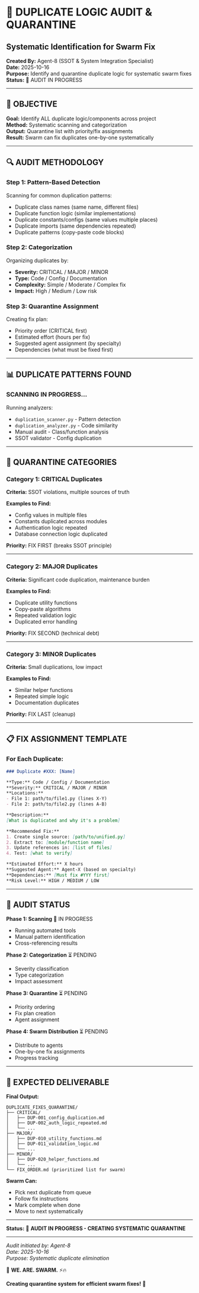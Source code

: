 # 🚨 DUPLICATE LOGIC AUDIT & QUARANTINE
## Systematic Identification for Swarm Fix

**Created By:** Agent-8 (SSOT & System Integration Specialist)  
**Date:** 2025-10-16  
**Purpose:** Identify and quarantine duplicate logic for systematic swarm fixes  
**Status:** 🔄 AUDIT IN PROGRESS

---

## 🎯 OBJECTIVE

**Goal:** Identify ALL duplicate logic/components across project  
**Method:** Systematic scanning and categorization  
**Output:** Quarantine list with priority/fix assignments  
**Result:** Swarm can fix duplicates one-by-one systematically

---

## 🔍 AUDIT METHODOLOGY

### **Step 1: Pattern-Based Detection**
Scanning for common duplication patterns:
- Duplicate class names (same name, different files)
- Duplicate function logic (similar implementations)
- Duplicate constants/configs (same values multiple places)
- Duplicate imports (same dependencies repeated)
- Duplicate patterns (copy-paste code blocks)

### **Step 2: Categorization**
Organizing duplicates by:
- **Severity:** CRITICAL / MAJOR / MINOR
- **Type:** Code / Config / Documentation
- **Complexity:** Simple / Moderate / Complex fix
- **Impact:** High / Medium / Low risk

### **Step 3: Quarantine Assignment**
Creating fix plan:
- Priority order (CRITICAL first)
- Estimated effort (hours per fix)
- Suggested agent assignment (by specialty)
- Dependencies (what must be fixed first)

---

## 📊 DUPLICATE PATTERNS FOUND

### **SCANNING IN PROGRESS...**

Running analyzers:
- `duplication_scanner.py` - Pattern detection
- `duplication_analyzer.py` - Code similarity
- Manual audit - Class/function analysis
- SSOT validator - Config duplication

---

## 🚨 QUARANTINE CATEGORIES

### **Category 1: CRITICAL Duplicates**
**Criteria:** SSOT violations, multiple sources of truth

**Examples to Find:**
- Config values in multiple files
- Constants duplicated across modules
- Authentication logic repeated
- Database connection logic duplicated

**Priority:** FIX FIRST (breaks SSOT principle)

---

### **Category 2: MAJOR Duplicates**
**Criteria:** Significant code duplication, maintenance burden

**Examples to Find:**
- Duplicate utility functions
- Copy-paste algorithms
- Repeated validation logic
- Duplicated error handling

**Priority:** FIX SECOND (technical debt)

---

### **Category 3: MINOR Duplicates**
**Criteria:** Small duplications, low impact

**Examples to Find:**
- Similar helper functions
- Repeated simple logic
- Documentation duplicates

**Priority:** FIX LAST (cleanup)

---

## 📋 FIX ASSIGNMENT TEMPLATE

### **For Each Duplicate:**

```markdown
### Duplicate #XXX: [Name]

**Type:** Code / Config / Documentation
**Severity:** CRITICAL / MAJOR / MINOR
**Locations:** 
- File 1: path/to/file1.py (lines X-Y)
- File 2: path/to/file2.py (lines A-B)

**Description:**
[What is duplicated and why it's a problem]

**Recommended Fix:**
1. Create single source: [path/to/unified.py]
2. Extract to: [module/function name]
3. Update references in: [list of files]
4. Test: [what to verify]

**Estimated Effort:** X hours
**Suggested Agent:** Agent-X (based on specialty)
**Dependencies:** [Must fix #YYY first]
**Risk Level:** HIGH / MEDIUM / LOW
```

---

## 🔄 AUDIT STATUS

**Phase 1: Scanning** 🔄 IN PROGRESS
- Running automated tools
- Manual pattern identification
- Cross-referencing results

**Phase 2: Categorization** ⏳ PENDING
- Severity classification
- Type categorization
- Impact assessment

**Phase 3: Quarantine** ⏳ PENDING
- Priority ordering
- Fix plan creation
- Agent assignment

**Phase 4: Swarm Distribution** ⏳ PENDING
- Distribute to agents
- One-by-one fix assignments
- Progress tracking

---

## 🎯 EXPECTED DELIVERABLE

**Final Output:**

```
DUPLICATE_FIXES_QUARANTINE/
├── CRITICAL/
│   ├── DUP-001_config_duplication.md
│   ├── DUP-002_auth_logic_repeated.md
│   └── ...
├── MAJOR/
│   ├── DUP-010_utility_functions.md
│   ├── DUP-011_validation_logic.md
│   └── ...
├── MINOR/
│   ├── DUP-020_helper_functions.md
│   └── ...
└── FIX_ORDER.md (prioritized list for swarm)
```

**Swarm Can:**
- Pick next duplicate from queue
- Follow fix instructions
- Mark complete when done
- Move to next systematically

---

**Status:** 🔄 **AUDIT IN PROGRESS - CREATING SYSTEMATIC QUARANTINE**

---

*Audit initiated by: Agent-8*  
*Date: 2025-10-16*  
*Purpose: Systematic duplicate elimination*

🐝 **WE. ARE. SWARM.** ⚡🔥

**Creating quarantine system for efficient swarm fixes!** 🚀

